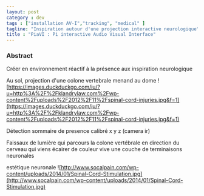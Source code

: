 ```yaml
---
layout: post  
category : dev
tags : ["installation AV-I","tracking", "medical" ]  
tagline: "Inspiration autour d'une projection interactive neurologique"  
title : "PiaVI : Pi interactive Audio Visual Interface"
---
```



### Abstract

Créer en environnement réactif à la présence aux inspiration neurologique

Au sol,  projection d'une colone vertebrale menand au dome
![https://images.duckduckgo.com/iu/?u=http%3A%2F%2Fklandrylaw.com%2Fwp-content%2Fuploads%2F2012%2F11%2Fspinal-cord-injuries.jpg&f=1](https://images.duckduckgo.com/iu/?u=http%3A%2F%2Fklandrylaw.com%2Fwp-content%2Fuploads%2F2012%2F11%2Fspinal-cord-injuries.jpg&f=1)

Détection sommaire de presence calibré x y z (camera ir)

Faissaux de lumière qui parcours la colone vertébrale en direction du cerveau qui viens écairer de couleur vive une couche de terminaisons neuronales

estétique neuronale
![http://www.socalpain.com/wp-content/uploads/2014/01/Spinal-Cord-Stimulation.jpg](http://www.socalpain.com/wp-content/uploads/2014/01/Spinal-Cord-Stimulation.jpg)
